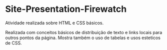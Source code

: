 # Site-Presentation-Firewatch
 Atividade realizada sobre HTML e CSS básicos. 

 Realizada com conceitos básicos de distribuição de texto e links locais para outros pontos da página. 
 Mostra também o uso de tabelas e usos esteticos de CSS. 
